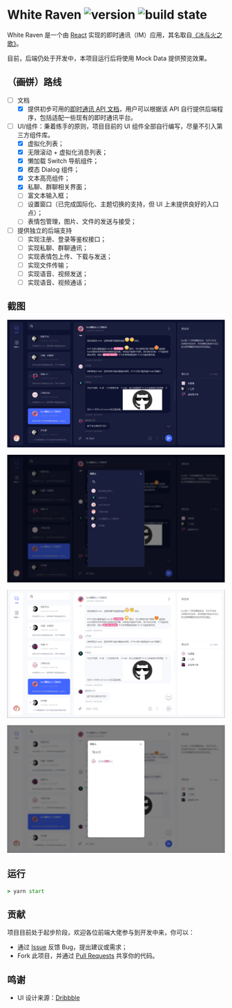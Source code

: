 # White Raven ![version](https://img.shields.io/badge/White%20Raven-0.1.0-yellow) ![build state](https://img.shields.io/badge/build-passing-brightgreen)

White Raven 是一个由 [React](https://reactjs.org/) 实现的即时通讯（IM）应用，其名取自[《冰与火之歌》](https://awoiaf.westeros.org/index.php/White_raven)。

目前，后端仍处于开发中，本项目运行后将使用 Mock Data 提供预览效果。

## （~~画饼~~）路线

- [ ] 文档
  - [x] 提供初步可用的[即时通讯 API 文档](./docs/api-document.md)，用户可以根据该 API 自行提供后端程序，包括适配一些现有的即时通讯平台。
- [ ] UI/组件：秉着练手的原则，项目目前的 UI 组件全部自行编写，尽量不引入第三方组件库。
  - [x] 虚拟化列表；
  - [x] 无限滚动 + 虚拟化消息列表；
  - [x] 懒加载 Switch 导航组件；
  - [x] 模态 Dialog 组件；
  - [x] 文本高亮组件；
  - [x] 私聊、群聊相关界面；
  - [ ] 富文本输入框；
  - [ ] 设置窗口（已完成国际化、主题切换的支持，但 UI 上未提供良好的入口点）；
  - [ ] 表情包管理，图片、文件的发送与接受；
- [ ] 提供独立的后端支持
  - [ ] 实现注册、登录等鉴权接口；
  - [ ] 实现私聊、群聊通讯；
  - [ ] 实现表情包上传、下载与发送；
  - [ ] 实现文件传输；
  - [ ] 实现语音、视频发送；
  - [ ] 实现语音、视频通话；

## 截图

![dark-theme](./images/screenshot-dark-theme.png)

![dark-contact](./images/screenshot-dark-contact.png)

![light-theme](./images/screenshot-light-theme.png)

![light-contact](./images/screenshot-light-contact.png)

## 运行

```cmd
> yarn start
```

## 贡献

项目目前处于起步阶段，欢迎各位前端大佬参与到开发中来，你可以：

- 通过 [Issue](https://github.com/DingpingZhang/white-raven/issues) 反馈 Bug，提出建议或需求；
- Fork 此项目，并通过 [Pull Requests](https://github.com/DingpingZhang/white-raven/pulls) 共享你的代码。

## 鸣谢

- UI 设计来源：[Dribbble](https://dribbble.com/shots/14723765-Inbox-Light-Dark)
